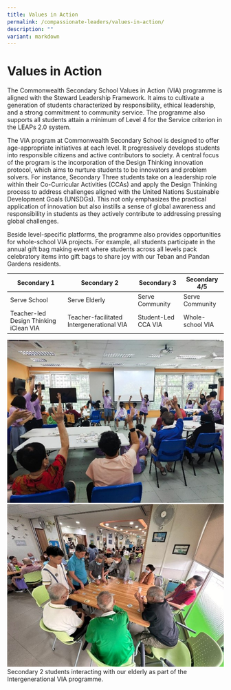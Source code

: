 ```yaml
---
title: Values in Action
permalink: /compassionate-leaders/values-in-action/
description: ""
variant: markdown
---
```

Values in Action
================

The Commonwealth Secondary School Values in Action (VIA) programme is aligned with the Steward Leadership Framework. It aims to cultivate a generation of students characterized by responsibility, ethical leadership, and a strong commitment to community service. The programme also supports all students attain a minimum of Level 4 for the Service criterion in the LEAPs 2.0 system.

The VIA program at Commonwealth Secondary School is designed to offer age-appropriate initiatives at each level. It progressively develops students into responsible citizens and active contributors to society. A central focus of the program is the incorporation of the Design Thinking innovation protocol, which aims to nurture students to be innovators and problem solvers. For instance, Secondary Three students take on a leadership role within their Co-Curricular Activities (CCAs) and apply the Design Thinking process to address challenges aligned with the United Nations Sustainable Development Goals (UNSDGs). This not only emphasizes the practical application of innovation but also instills a sense of global awareness and responsibility in students as they actively contribute to addressing pressing global challenges.

Beside level-specific platforms, the programme also provides opportunities for whole-school VIA projects. For example, all students participate in the annual gift bag making event where students across all levels pack celebratory items into gift bags to share joy with our Teban and Pandan Gardens residents.



| Secondary 1 | Secondary 2 | Secondary 3 | Secondary 4/5 |
| -------- | -------- | -------- | -------- |
| Serve School     | Serve Elderly     | Serve Community     | Serve Community     |
| Teacher-led Design Thinking iClean VIA     | Teacher-facilitated Intergenerational VIA     | Student-Led CCA VIA     | Whole-school VIA     |


![](/images/VIA_1.jpg)
![](/images/VIA_2.jpg)
Secondary 2 students interacting with our elderly as part of the Intergenerational VIA programme. 
